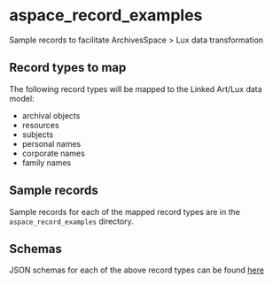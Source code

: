 # aspace_record_examples 

Sample records to facilitate ArchivesSpace > Lux data transformation

## Record types to map

The following record types will be mapped to the Linked Art/Lux data model:

- archival objects
- resources
- subjects
- personal names
- corporate names
- family names

## Sample records

Sample records for each of the mapped record types are in the `aspace_record_examples` directory.

## Schemas

JSON schemas for each of the above record types can be found [here](http://archivesspace.github.io/archivesspace/doc/)